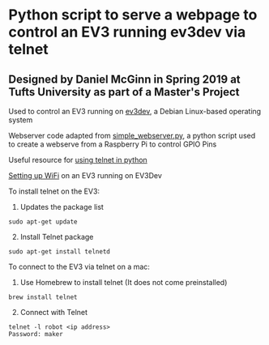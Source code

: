 # Python script to serve a webpage to control an EV3 running ev3dev via telnet
## Designed by Daniel McGinn in Spring 2019 at Tufts University as part of a Master's Project

Used to control an EV3 running on <a href="https://www.ev3dev.org/">ev3dev</a>, a Debian Linux-based operating system

Webserver code adapted from <a href="https://github.com/e-tinkers/simple_httpserver/blob/master/simple_webserver.py">simple_webserver.py</a>, a python script used to create a webserve from a Raspberry Pi to control GPIO Pins

Useful resource for <a href="https://www.pythonforbeginners.com/code-snippets-source-code/python-using-telnet
">using telnet in python </a>

<a href="https://www.ev3dev.org/docs/tutorials/setting-up-wifi-using-the-command-line/">Setting up WiFi</a> on an EV3 running on EV3Dev

To install telnet on the EV3:
1. Updates the package list 
```
sudo apt-get update
```
2. Install Telnet package
```
sudo apt-get install telnetd
```

To connect to the EV3 via telnet on a mac:
1. Use Homebrew to install telnet (It does not come preinstalled)
```
brew install telnet
```
2. Connect with Telnet
```
telnet -l robot <ip address>
Password: maker
```